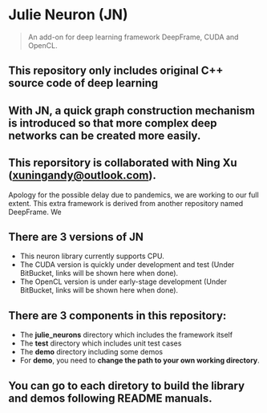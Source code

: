 # Julie Neuron (JN)
> An add-on for deep learning framework DeepFrame, CUDA and OpenCL. 

## This repository only includes original C++ source code of deep learning
## With JN, a quick graph construction mechanism is introduced so that more complex deep networks can be created more easily.
## This reporsitory is collaborated with Ning Xu (xuningandy@outlook.com).

Apology for the possible delay due to pandemics, we are working to our full extent. This extra framework is derived from another repository named DeepFrame. We 

## There are 3 versions of JN ##
* This neuron library currently supports CPU. 
* The CUDA version is quickly under development and test (Under BitBucket, links will be shown here when done).
* The OpenCL version is under early-stage development (Under BitBucket, links will be shown here when done).

## There are 3 components in this repository: ##

* The **julie_neurons** directory which includes the framework itself
* The **test** directory which includes unit test cases
* The **demo** directory including some demos
* For **demo**, you need to **change the path to your own working directory**.

## You can go to each diretory to build the library and demos following README manuals. ##
